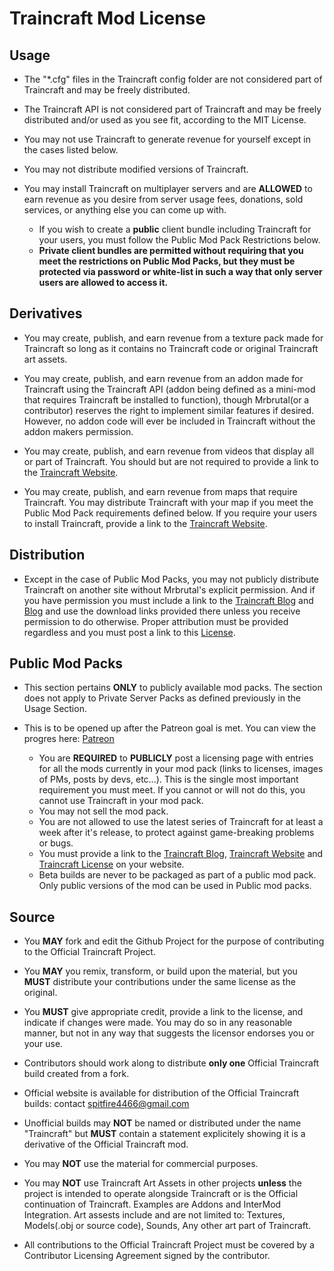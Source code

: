 # Traincraft Mod License

## Usage
  * The "*.cfg" files in the Traincraft config folder are not considered part of Traincraft and may be freely distributed.

  * The Traincraft API is not considered part of Traincraft and may be freely distributed and/or used as you see fit, according to the MIT License.

  * You may not use Traincraft to generate revenue for yourself except in the cases listed below.

  * You may not distribute modified versions of Traincraft.

  * You may install Traincraft on multiplayer servers and are **ALLOWED** to earn revenue as you desire from server usage fees, donations, sold services, or anything else you can come up with.
    * If you wish to create a **public** client bundle including Traincraft for your users, you must follow the Public Mod Pack Restrictions below.
    * **Private client bundles are permitted without requiring that you meet the restrictions on Public Mod Packs, but they must be protected via password or white-list in such a way that only server users are allowed to access it.**

## Derivatives
  * You may create, publish, and earn revenue from a texture pack made for Traincraft so long as it contains no Traincraft code or original Traincraft art assets.

  * You may create, publish, and earn revenue from an addon made for Traincraft using the Traincraft API (addon being defined as a mini-mod that requires Traincraft be installed to function), though Mrbrutal(or a contributor) reserves the right to implement similar features if desired. However, no addon code will ever be included in Traincraft without the addon makers permission.

  * You may create, publish, and earn revenue from videos that display all or part of Traincraft. You should but are not required to provide a link to the [Traincraft Website](http://traincraft-mod.com/).

  * You may create, publish, and earn revenue from maps that require Traincraft. You may distribute Traincraft with your map if you meet the Public Mod Pack requirements defined below. If you require your users to install Traincraft, provide a link to the [Traincraft Website](http://traincraft-mod.com/).
  
## Distribution
  * Except in the case of Public Mod Packs, you may not publicly distribute Traincraft on another site without Mrbrutal's explicit permission. And if you have permission you must include a link to the [Traincraft Blog](http://traincraft-mod.com/) and [Blog](http://blog.meansoft.si/) and use the download links provided there unless you receive permission to do otherwise. Proper attribution must be provided regardless and you must post a link to this [License](https://github.com/Mrbrutal/Traincraft-164/blob/master/LICENSE.md).

## Public Mod Packs
  * This section pertains **ONLY** to publicly available mod packs. The section does not apply to Private Server Packs as defined previously in the Usage Section.

  * This is to be opened up after the Patreon goal is met. You can view the progres here: [Patreon](http://www.patreon.com/Mrbrutal)

    * You are **REQUIRED** to **PUBLICLY** post a licensing page with entries for all the mods currently in your mod pack (links to licenses, images of PMs, posts by devs, etc...). This is the single most important requirement you must meet. If you cannot or will not do this, you cannot use Traincraft in your mod pack.
    * You may not sell the mod pack.
    * You are not allowed to use the latest series of Traincraft for at least a week after it's release, to protect against game-breaking problems or bugs.
    * You must provide a link to the [Traincraft Blog](http://blog.meansoft.si/), [Traincraft Website](http://traincraft-mod.com) and [Traincraft License](https://github.com/Mrbrutal/Traincraft-164/blob/master/LICENSE.md) on your website.
    * Beta builds are never to be packaged as part of a public mod pack. Only public versions of the mod can be used in Public mod packs.

## Source
  * You **MAY** fork and edit the Github Project for the purpose of contributing to the Official Traincraft Project.
  
  * You **MAY** you remix, transform, or build upon the material, but you **MUST** distribute your contributions under the same license as the original. 
  
  * You **MUST** give appropriate credit, provide a link to the license, and indicate if changes were made. You may do so in any reasonable manner, but not in any way that suggests the licensor endorses you or your use. 
  
  * Contributors should work along to distribute **only one** Official Traincraft build created from a fork. 
  
  * Official website is available for distribution of the Official Traincraft builds: contact spitfire4466@gmail.com
  
  * Unofficial builds may **NOT** be named or distributed under the name "Traincraft" but **MUST** contain a statement explicitely showing it is a derivative of the Official Traincraft mod.
  
  * You may **NOT** use the material for commercial purposes. 
  
  * You may **NOT** use Traincraft Art Assets in other projects **unless** the project is intended to operate alongside Traincraft or is the Official continuation of Traincraft. Examples are Addons and InterMod Integration. Art assests include and are not limited to: Textures, Models(.obj or source code), Sounds, Any other art part of Traincraft.
  
  * All contributions to the Official Traincraft Project must be covered by a Contributor Licensing Agreement signed by the contributor.
  
